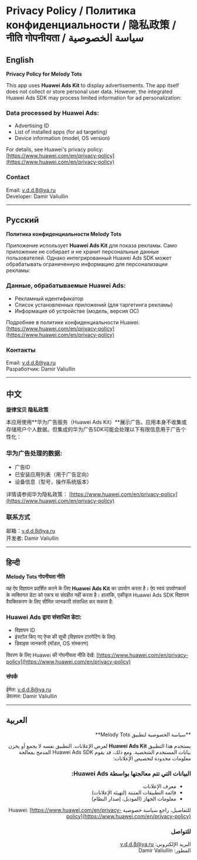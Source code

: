 # Privacy Policy / Политика конфиденциальности / 隐私政策 / नीति गोपनीयता / <span dir="rtl">سياسة الخصوصية</span>

## English
**Privacy Policy for Melody Tots**

This app uses **Huawei Ads Kit** to display advertisements. The app itself does not collect or store personal user data. However, the integrated Huawei Ads SDK may process limited information for ad personalization:

### Data processed by Huawei Ads:
- Advertising ID
- List of installed apps (for ad targeting)
- Device information (model, OS version)

For details, see Huawei's privacy policy:
[https://www.huawei.com/en/privacy-policy](https://www.huawei.com/en/privacy-policy)

### Contact
Email: v.d.d.8@ya.ru  
Developer: Damir Valiullin

---

## Русский
**Политика конфиденциальности Melody Tots**

Приложение использует **Huawei Ads Kit** для показа рекламы. Само приложение не собирает и не хранит персональные данные пользователей. Однако интегрированный Huawei Ads SDK может обрабатывать ограниченную информацию для персонализации рекламы:

### Данные, обрабатываемые Huawei Ads:
- Рекламный идентификатор
- Список установленных приложений (для таргетинга рекламы)
- Информация об устройстве (модель, версия ОС)

Подробнее в политике конфиденциальности Huawei:
[https://www.huawei.com/en/privacy-policy](https://www.huawei.com/en/privacy-policy)

### Контакты
Email: v.d.d.8@ya.ru  
Разработчик: Damir Valiullin

---

## 中文
**旋律宝贝 隐私政策**

本应用使用**华为广告服务（Huawei Ads Kit）**展示广告。应用本身不收集或存储用户个人数据。但集成的华为广告SDK可能会处理以下有限信息用于广告个性化：

### 华为广告处理的数据:
- 广告ID
- 已安装应用列表（用于广告定向）
- 设备信息（型号，操作系统版本）

详情请参阅华为隐私政策：
[https://www.huawei.com/en/privacy-policy](https://www.huawei.com/en/privacy-policy)

### 联系方式
邮箱：v.d.d.8@ya.ru  
开发者: Damir Valiullin

---

## हिन्दी
**Melody Tots गोपनीयता नीति**

यह ऐप विज्ञापन प्रदर्शित करने के लिए **Huawei Ads Kit** का उपयोग करता है। ऐप स्वयं उपयोगकर्ता के व्यक्तिगत डेटा को एकत्र या संग्रहीत नहीं करता है। हालांकि, एकीकृत Huawei Ads SDK विज्ञापन वैयक्तिकरण के लिए सीमित जानकारी संसाधित कर सकता है:

### Huawei Ads द्वारा संसाधित डेटा:
- विज्ञापन ID
- इंस्टॉल किए गए ऐप्स की सूची (विज्ञापन टारगेटिंग के लिए)
- डिवाइस जानकारी (मॉडल, OS संस्करण)

विवरण के लिए Huawei की गोपनीयता नीति देखें:
[https://www.huawei.com/en/privacy-policy](https://www.huawei.com/en/privacy-policy)

### संपर्क
ईमेल: v.d.d.8@ya.ru  
डेवलपर: Damir Valiullin

---

## <span dir="rtl">العربية</span>
<div dir="rtl">
**سياسة الخصوصية لتطبيق Melody Tots**

يستخدم هذا التطبيق **Huawei Ads Kit** لعرض الإعلانات. التطبيق نفسه لا يجمع أو يخزن بيانات المستخدم الشخصية. ومع ذلك، قد يقوم Huawei Ads SDK المدمج بمعالجة معلومات محدودة لتخصيص الإعلانات:

### البيانات التي تتم معالجتها بواسطة Huawei Ads:
- معرف الإعلانات
- قائمة التطبيقات المثبتة (لتهيئة الإعلانات)
- معلومات الجهاز (الموديل، إصدار النظام)

للتفاصيل، راجع سياسة خصوصية Huawei:
[https://www.huawei.com/en/privacy-policy](https://www.huawei.com/en/privacy-policy)

### للتواصل
البريد الإلكتروني: v.d.d.8@ya.ru  
المطور: Damir Valiullin
</div>
